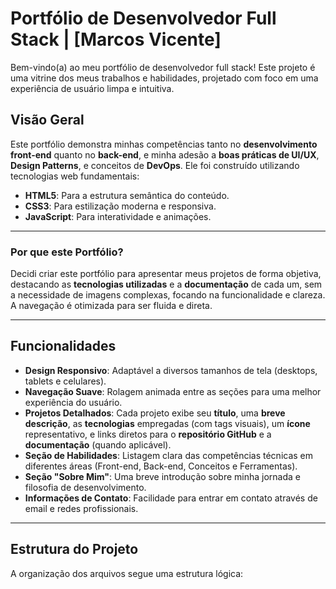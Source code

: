 # Portfólio de Desenvolvedor Full Stack | [Marcos Vicente]

Bem-vindo(a) ao meu portfólio de desenvolvedor full stack! Este projeto é uma vitrine dos meus trabalhos e habilidades, projetado com foco em uma experiência de usuário limpa e intuitiva.

## Visão Geral

Este portfólio demonstra minhas competências tanto no **desenvolvimento front-end** quanto no **back-end**, e minha adesão a **boas práticas de UI/UX**, **Design Patterns**, e conceitos de **DevOps**. Ele foi construído utilizando tecnologias web fundamentais:

* **HTML5**: Para a estrutura semântica do conteúdo.
* **CSS3**: Para estilização moderna e responsiva.
* **JavaScript**: Para interatividade e animações.

---

### Por que este Portfólio?

Decidi criar este portfólio para apresentar meus projetos de forma objetiva, destacando as **tecnologias utilizadas** e a **documentação** de cada um, sem a necessidade de imagens complexas, focando na funcionalidade e clareza. A navegação é otimizada para ser fluida e direta.

---

## Funcionalidades

* **Design Responsivo**: Adaptável a diversos tamanhos de tela (desktops, tablets e celulares).
* **Navegação Suave**: Rolagem animada entre as seções para uma melhor experiência do usuário.
* **Projetos Detalhados**: Cada projeto exibe seu **título**, uma **breve descrição**, as **tecnologias** empregadas (com tags visuais), um **ícone** representativo, e links diretos para o **repositório GitHub** e a **documentação** (quando aplicável).
* **Seção de Habilidades**: Listagem clara das competências técnicas em diferentes áreas (Front-end, Back-end, Conceitos e Ferramentas).
* **Seção "Sobre Mim"**: Uma breve introdução sobre minha jornada e filosofia de desenvolvimento.
* **Informações de Contato**: Facilidade para entrar em contato através de email e redes profissionais.

---

## Estrutura do Projeto

A organização dos arquivos segue uma estrutura lógica: